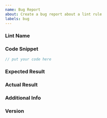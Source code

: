 ```yaml
---
name: Bug Report
about: Create a bug report about a lint rule
labels: bug
---
```

<!--
Thank you for reporting a bug!
Please write a short description of the bug.
Reproducible snippet as minimal as possible would be much helpful.
-->
### Lint Name
<!-- What lint rule do you want to report about? e.g. no-misused-new -->

### Code Snippet

```ts
// put your code here
```

### Expected Result

### Actual Result

### Additional Info

### Version

<!--
Paste the output from `deno --version`, e.g.

deno 1.10.1 (release, x86_64-unknown-linux-gnu)
v8 9.1.269.27
typescript 4.2.2
-->
